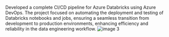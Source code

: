 Developed a complete CI/CD pipeline for Azure Databricks using Azure DevOps. The project focused on automating the deployment and testing of Databricks notebooks and jobs, ensuring a seamless transition from development to production environments, enhancing efficiency and reliability in the data engineering workflow.
![image 3](https://github.com/user-attachments/assets/ce7f1f04-099c-471b-846d-2b7a0588b5db)
